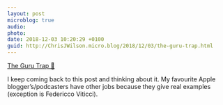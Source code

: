 ```yaml
---
layout: post
microblog: true
audio: 
photo: 
date: 2018-12-03 10:20:29 +0100
guid: http://ChrisJWilson.micro.blog/2018/12/03/the-guru-trap.html
---
```

[The Guru Trap 🔗 ](https://brooksreview.net/2018/04/the-guru-trap/)

I keep coming back to this post and thinking about it. My favourite Apple blogger’s/podcasters have other jobs because they give real examples (exception is Federicco Viticci). 
 
